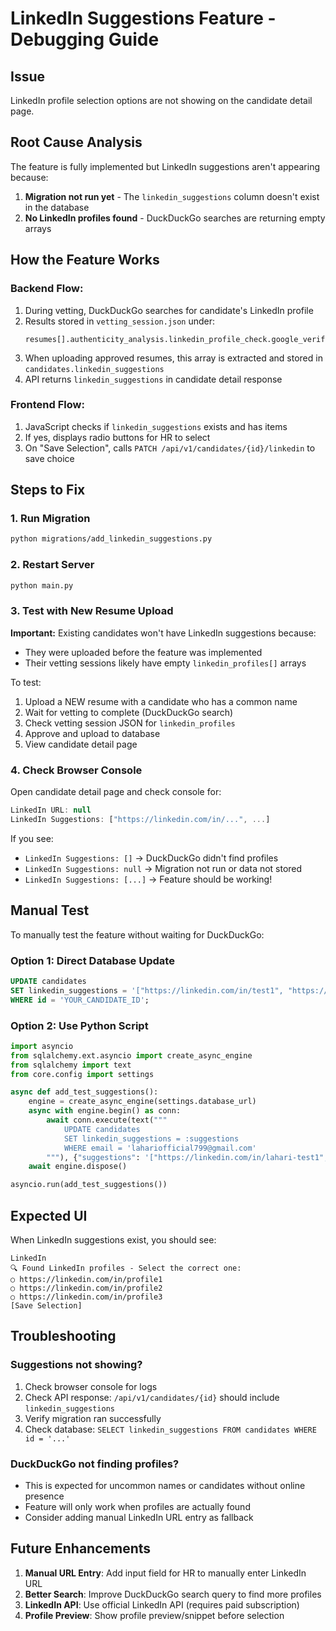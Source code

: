 # LinkedIn Suggestions Feature - Debugging Guide

## Issue
LinkedIn profile selection options are not showing on the candidate detail page.

## Root Cause Analysis

The feature is fully implemented but LinkedIn suggestions aren't appearing because:

1. **Migration not run yet** - The `linkedin_suggestions` column doesn't exist in the database
2. **No LinkedIn profiles found** - DuckDuckGo searches are returning empty arrays

## How the Feature Works

### Backend Flow:
1. During vetting, DuckDuckGo searches for candidate's LinkedIn profile
2. Results stored in `vetting_session.json` under:
   ```
   resumes[].authenticity_analysis.linkedin_profile_check.google_verification.linkedin_profiles[]
   ```
3. When uploading approved resumes, this array is extracted and stored in `candidates.linkedin_suggestions`
4. API returns `linkedin_suggestions` in candidate detail response

### Frontend Flow:
1. JavaScript checks if `linkedin_suggestions` exists and has items
2. If yes, displays radio buttons for HR to select
3. On "Save Selection", calls `PATCH /api/v1/candidates/{id}/linkedin` to save choice

## Steps to Fix

### 1. Run Migration
```bash
python migrations/add_linkedin_suggestions.py
```

### 2. Restart Server
```bash
python main.py
```

### 3. Test with New Resume Upload

**Important:** Existing candidates won't have LinkedIn suggestions because:
- They were uploaded before the feature was implemented
- Their vetting sessions likely have empty `linkedin_profiles[]` arrays

To test:
1. Upload a NEW resume with a candidate who has a common name
2. Wait for vetting to complete (DuckDuckGo search)
3. Check vetting session JSON for `linkedin_profiles`
4. Approve and upload to database
5. View candidate detail page

### 4. Check Browser Console

Open candidate detail page and check console for:
```javascript
LinkedIn URL: null
LinkedIn Suggestions: ["https://linkedin.com/in/...", ...]
```

If you see:
- `LinkedIn Suggestions: []` → DuckDuckGo didn't find profiles
- `LinkedIn Suggestions: null` → Migration not run or data not stored
- `LinkedIn Suggestions: [...]` → Feature should be working!

## Manual Test

To manually test the feature without waiting for DuckDuckGo:

### Option 1: Direct Database Update
```sql
UPDATE candidates 
SET linkedin_suggestions = '["https://linkedin.com/in/test1", "https://linkedin.com/in/test2"]'
WHERE id = 'YOUR_CANDIDATE_ID';
```

### Option 2: Use Python Script
```python
import asyncio
from sqlalchemy.ext.asyncio import create_async_engine
from sqlalchemy import text
from core.config import settings

async def add_test_suggestions():
    engine = create_async_engine(settings.database_url)
    async with engine.begin() as conn:
        await conn.execute(text("""
            UPDATE candidates 
            SET linkedin_suggestions = :suggestions
            WHERE email = 'lahariofficial799@gmail.com'
        """), {"suggestions": '["https://linkedin.com/in/lahari-test1", "https://linkedin.com/in/lahari-test2"]'})
    await engine.dispose()

asyncio.run(add_test_suggestions())
```

## Expected UI

When LinkedIn suggestions exist, you should see:

```
LinkedIn
🔍 Found LinkedIn profiles - Select the correct one:
○ https://linkedin.com/in/profile1
○ https://linkedin.com/in/profile2
○ https://linkedin.com/in/profile3
[Save Selection]
```

## Troubleshooting

### Suggestions not showing?
1. Check browser console for logs
2. Check API response: `/api/v1/candidates/{id}` should include `linkedin_suggestions`
3. Verify migration ran successfully
4. Check database: `SELECT linkedin_suggestions FROM candidates WHERE id = '...'`

### DuckDuckGo not finding profiles?
- This is expected for uncommon names or candidates without online presence
- Feature will only work when profiles are actually found
- Consider adding manual LinkedIn URL entry as fallback

## Future Enhancements

1. **Manual URL Entry**: Add input field for HR to manually enter LinkedIn URL
2. **Better Search**: Improve DuckDuckGo search query to find more profiles
3. **LinkedIn API**: Use official LinkedIn API (requires paid subscription)
4. **Profile Preview**: Show profile preview/snippet before selection
